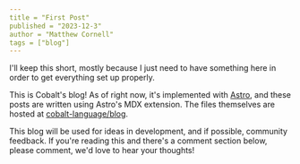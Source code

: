 ```yaml
---
title = "First Post"
published = "2023-12-3"
author = "Matthew Cornell"
tags = ["blog"]
---
```


I'll keep this short, mostly because I just need to have something here in order to get everything set up properly.

This is Cobalt's blog! As of right now, it's implemented with [Astro](https://astro.build), and these posts are written using Astro's MDX extension. The files themselves are hosted at [cobalt-language/blog](https://github.com/cobalt-language/blog).

This blog will be used for ideas in development, and if possible, community feedback. If you're reading this and there's a comment section below, please comment, we'd love to hear your thoughts!
